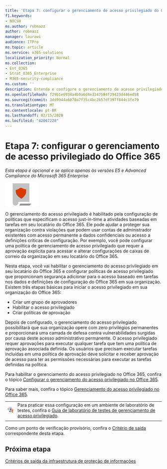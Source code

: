 ```yaml
---
title: 'Etapa 7: configurar o gerenciamento de acesso privilegiado do Office 365'
f1.keywords:
- NOCSH
ms.author: robmazz
author: robmazz
manager: laurawi
audience: ITPro
ms.topic: article
ms.service: o365-solutions
localization_priority: Normal
ms.collection:
- Ent_O365
- Strat_O365_Enterprise
- M365-security-compliance
ms.custom: ''
description: Entenda e configure o gerenciamento de acesso privilegiado do Office 365.
ms.openlocfilehash: f29b1e0934a4b9a6d4e3347584f39423d446ed58
ms.sourcegitcommit: 3dd9944a6070a7f35c4bc2b57df397f844c3fe79
ms.translationtype: MT
ms.contentlocale: pt-BR
ms.lasthandoff: 02/15/2020
ms.locfileid: "42067228"
---
```

# <a name="step-7-configure-privileged-access-management-for-office-365"></a>Etapa 7: configurar o gerenciamento de acesso privilegiado do Office 365

*Esta etapa é opcional e se aplica apenas às versões E5 e Advanced Compliance do Microsoft 365 Enterprise*

![Fase 6: proteção de informações](../media/deploy-foundation-infrastructure/infoprotection_icon-small.png)

O gerenciamento do acesso privilegiado é habilitado pela configuração de políticas que especificam o acesso just-in-time a atividades baseadas em tarefas em seu locatário do Office 365. Ele pode ajudar a proteger sua organização contra violações que podem usar contas de administrador existentes com acesso permanente a dados confidenciais ou acesso a definições críticas de configuração. Por exemplo, você pode configurar uma política de gerenciamento de acesso privilegiado que requer a aprovação explícita para acessar e alterar configurações de caixas de correio da organização em seu locatário do Office 365.

Nesta etapa, você vai habilitar o gerenciamento do acesso privilegiado em seu locatário do Office 365 e configurar políticas de acesso privilegiado que proporcionam segurança adicionar para o acesso baseado em tarefas nos dados e definições de configuração do Office 365 em sua organização. Existem três etapas básicas para iniciar o acesso privilegiado em sua organização do Office 365:
- Criar um grupo de aprovadores
- Habilitar o acesso privilegiado
- Criar políticas de aprovação

Depois de configurado, o gerenciamento do acesso privilegiado possibilitará que sua organização opere com zero privilégios permanentes e proporcionará uma camada de defesa contra vulnerabilidades surgidas por causa deste acesso administrativo permanente. O acesso privilegiado requer aprovações para executar qualquer tarefa que tem uma política de aprovação associada definida. Os usuários que precisam executar tarefas incluídas em uma política de aprovação deve solicitar e receber aprovação de acesso para ter as permissões necessárias para executar as tarefas definidas na política.

Para habilitar o gerenciamento do acesso privilegiado no Office 365, confira o tópico [Configurar o gerenciamento do acesso privilegiado no Office 365](https://docs.microsoft.com/office365/securitycompliance/privileged-access-management-configuration).

Para saber mais, confira o tópico [Gerenciamento do acesso privilegiado no Office 365](https://docs.microsoft.com/office365/securitycompliance/privileged-access-management-overview).


|||
|:-------|:-----|
|![Guias de laboratório de teste do Microsoft Cloud](../media/m365-enterprise-test-lab-guides/cloud-tlg-icon-small.png)|  Para praticar essa configuração em um ambiente de laboratório de testes, confira o [Guia de laboratório de testes de gerenciamento de acesso privilegiado](privileged-access-microsoft-365-enterprise-dev-test-environment.md). |
|||

Como um ponto de verificação provisório, confira o [Critério de saída](infoprotect-exit-criteria.md#crit-infoprotect-step7) correspondente desta etapa.

## <a name="next-step"></a>Próxima etapa

[Critérios de saída da infraestrutura de proteção de informações](infoprotect-exit-criteria.md)
